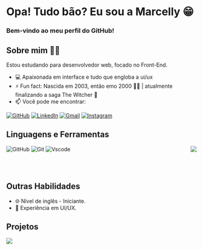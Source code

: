 
# Opa! Tudo bão? Eu sou a Marcelly 😁

### Bem-vindo ao meu perfil do GitHub! 

## Sobre mim 👩🏽
Estou estudando para desenvolvedor web, focado no Front-End.

- 💻 Apaixonada em interface e tudo que engloba a ui/ux
- ⚡ Fun fact: Nascida em 2003, então emo 2000 🖤🏁 | atualmente finalizando a saga The Witcher 🐺
- 📫 Você pode me encontrar:
  
[![GitHub](https://img.shields.io/badge/GitHub-100000?style=for-the-badge&logo=github&logoColor=CB3D00&color=FDDFAC)](https://github.com/marcelly-ramos)
[![LinkedIn](https://img.shields.io/badge/LinkedIn-0077B5?style=for-the-badge&logo=linkedin&logoColor=FDDFAC&color=CB3D00)](https://www.linkedin.com/in/marcellyramos/)
[![Gmail](https://img.shields.io/badge/Gmail-333333?style=for-the-badge&logo=gmail&logoColor=CB3D00&color=FDDFAC)](mailto:marcellyramossr@gmail.com)
[![Instagram](https://img.shields.io/badge/-Instagram-%23E4405F?style=for-the-badge&logo=instagram&logoColor=FDDFAC&color=CB3D00)](https://www.instagram.com/marcellyramos_/)

## Linguagens e Ferramentas

<a href="https://github.com/anuraghazra/github-readme-stats">
  <img align="right" src="https://github-readme-stats.vercel.app/api/top-langs/?username=marcelly-ramos&count_private=true&layout=compact&locale=pt-br&title_color=CB3D00&icon_color=c17041ff&text_color=55522F&bg_color=FDDFAC&card_width=495?"/>
</a>

![GitHub](https://img.shields.io/badge/GitHub-100000?style=for-the-badge&logo=github&logoColor=white&color=992800)
![Git](https://img.shields.io/badge/GIT-E44C30?style=for-the-badge&logo=git&logoColor=white&color=FEC946)
![Vscode](https://img.shields.io/badge/Vscode-007ACC?style=for-the-badge&logo=visual-studio-code&logoColor=white&color=992800)

<br>
<br>

## Outras Habilidades
- 🌐 Nível de inglês - Iniciante.
- 🎨 Experiência em UI/UX.

## Projetos

<a  href="https://github.com/marcelly-ramos/dio-lab-open-source">
<img align="center" src="https://github-readme-stats.vercel.app/api/pin/?username=marcelly-ramos&repo=dio-lab-open-source&locale=pt-br&title_color=CB3D00&icon_color=c17041ff&text_color=55522F&bg_color=FDDFAC"/>
</a>

<br>
